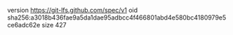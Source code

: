 version https://git-lfs.github.com/spec/v1
oid sha256:a3018b436fae9a5da1dae95adbcc4f466801abd4e580bc4180979e5ce6adc62e
size 427
